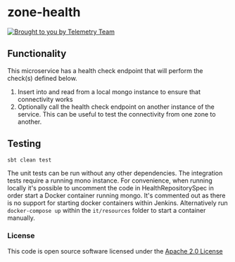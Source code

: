 # zone-health

[![Brought to you by Telemetry Team](https://img.shields.io/badge/MDTP-Telemetry-40D9C0?style=flat&labelColor=000000&logo=gov.uk)](https://confluence.tools.tax.service.gov.uk/display/TEL/Telemetry)

## Functionality
This microservice has a health check endpoint that will perform the check(s) defined below.
1. Insert into and read from a local mongo instance to ensure that connectivity works
1. Optionally call the health check endpoint on another instance of the service. This can be useful to test the connectivity from one zone to another.

## Testing

```shell
sbt clean test
```

The unit tests can be run without any other dependencies. The integration tests require a running mono instance.
For convenience, when running locally it's possible to uncomment the code in HealthRepositorySpec in order start a
Docker container running mongo. It's commented out as there is no support for starting docker containers within Jenkins.
Alternatively run `docker-compose up` within the `it/resources` folder to start a container manually.

### License

This code is open source software licensed under the [Apache 2.0 License]("http://www.apache.org/licenses/LICENSE-2.0.html")
